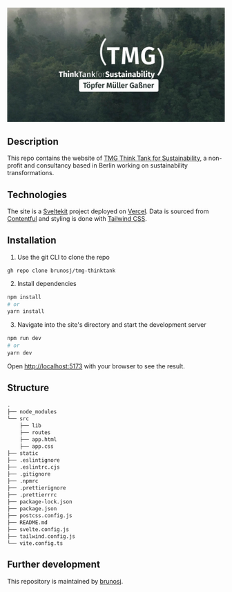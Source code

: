 ![tmg-thinktank](static/tmg-seo.jpg)

## Description

This repo contains the website of [TMG Think Tank for Sustainability](https://tmg-thinktank.com), a non-profit and consultancy based in Berlin working on sustainability transformations.

## Technologies

The site is a [Sveltekit](https://kit.svelte.dev/) project deployed on [Vercel](https://vercel.com/). Data is sourced from [Contentful](https://contentful.com/) and styling is done with [Tailwind CSS](https://tailwindcss.com).

## Installation

1. Use the git CLI to clone the repo

```
gh repo clone brunosj/tmg-thinktank
```

2. Install dependencies

```bash
npm install
# or
yarn install
```

3. Navigate into the site's directory and start the development server

```bash
npm run dev
# or
yarn dev
```

Open [http://localhost:5173](http://localhost:5173) with your browser to see the result.

## Structure

```
.
├── node_modules
└── src
    ├── lib
    ├── routes
    ├── app.html
    ├── app.css
├── static
├── .eslintignore
├── .eslintrc.cjs
├── .gitignore
├── .npmrc
├── .prettierignore
├── .prettierrrc
├── package-lock.json
├── package.json
├── postcss.config.js
├── README.md
├── svelte.config.js
├── tailwind.config.js
└── vite.config.ts
```

## Further development

This repository is maintained by [brunosj](https://github.com/brunosj).
